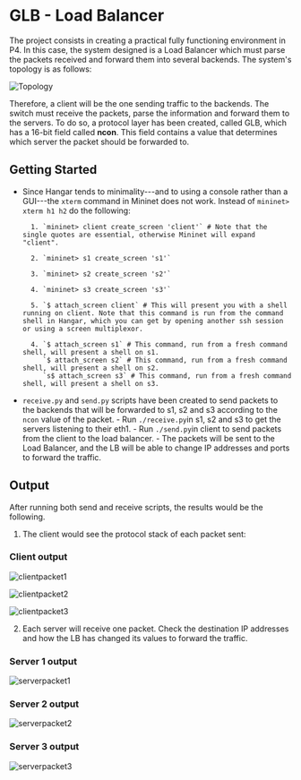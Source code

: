 # GLB - Load Balancer
The project consists in creating a practical fully functioning environment in P4. In this case, the system designed is a Load Balancer which must parse the packets received and forward them into several backends. The system's topology is as follows:

![Topology](images/Topology.png "Topology")

Therefore, a client will be the one sending traffic to the backends. The switch must receive the packets, parse the information and forward them to the servers. To do so, a protocol layer has been created, called GLB, which has a 16-bit field called **ncon**. This field contains a value that determines which server the packet should be forwarded to.

## Getting Started 
* Since Hangar tends to minimality---and to using a console rather than a GUI---the `xterm` command in Mininet does not work. Instead of `mininet> xterm h1 h2` do the following:

        1. `mininet> client create_screen 'client'` # Note that the single quotes are essential, otherwise Mininet will expand "client". 

        2. `mininet> s1 create_screen 's1'` 

        3. `mininet> s2 create_screen 's2'` 

        4. `mininet> s3 create_screen 's3'` 

        5. `$ attach_screen client` # This will present you with a shell running on client. Note that this command is run from the command shell in Hangar, which you can get by opening another ssh session or using a screen multiplexor.

        4. `$ attach_screen s1` # This command, run from a fresh command shell, will present a shell on s1.
           `$ attach_screen s2` # This command, run from a fresh command shell, will present a shell on s2.
           `s$ attach_screen s3` # This command, run from a fresh command shell, will present a shell on s3.

* `receive.py` and `send.py` scripts have been created to send packets to the backends that will be forwarded to s1, s2 and s3 according to the `ncon` value of the packet.
        - Run `./receive.py`in s1, s2 and s3 to get the servers listening to their eth1.
        - Run `./send.py`in client to send packets from the client to the load balancer.
        - The packets will be sent to the Load Balancer, and the LB will be able to change IP addresses and ports to forward the traffic.

## Output
After running both send and receive scripts, the results would be the following. 

1. The client would see the protocol stack of each packet sent:

### Client output

![clientpacket1](images/clientpacket1.png "clientpacket1")

![clientpacket2](images/clientpacket1.png "clientpacket2")

![clientpacket3](images/clientpacket1.png "clientpacket3")

2. Each server will receive one packet. Check the destination IP addresses and how the LB has changed its values to forward the traffic.

### Server 1 output

![serverpacket1](images/clientpacket1.png "serverpacket1")

### Server 2 output

![serverpacket2](images/clientpacket1.png "serverpacket2")

### Server 3 output

![serverpacket3](images/clientpacket1.png "serverpacket3")